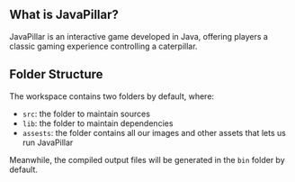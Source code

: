 ## What is JavaPillar?

JavaPillar is an interactive game developed in Java, offering players a classic gaming experience  controlling a caterpillar.

## Folder Structure

The workspace contains two folders by default, where:

- `src`: the folder to maintain sources
- `lib`: the folder to maintain dependencies
- `assests`: the folder contains all our images and other assets that lets us run JavaPillar

Meanwhile, the compiled output files will be generated in the `bin` folder by default.
